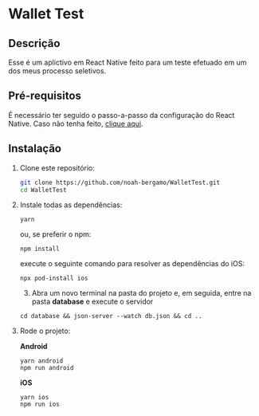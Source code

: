 # Wallet Test

## Descrição

Esse é um aplictivo em React Native feito para um teste efetuado em um dos meus processo seletivos.

## Pré-requisitos
É necessário ter seguido o passo-a-passo da configuração do React Native. Caso não tenha feito, [clique aqui](https://reactnative.dev/docs/environment-setup).

## Instalação

1. Clone este repositório:

   ```bash
   git clone https://github.com/noah-bergamo/WalletTest.git
   cd WalletTest
   ```

2. Instale todas as dependências:

   ```
   yarn
   ```

   ou, se preferir o npm:

   ```
   npm install
   ```

   execute o seguinte comando para resolver as dependências do iOS:

   ```
   npx pod-install ios
   ```

   3. Abra um novo terminal na pasta do projeto e, em seguida, entre na pasta **database** e execute o servidor

   ```
   cd database && json-server --watch db.json && cd ..
   ```

3. Rode o projeto:

   **Android**

   ```
   yarn android
   npm run android
   ```

   **iOS**

   ```
   yarn ios
   npm run ios
   ```
